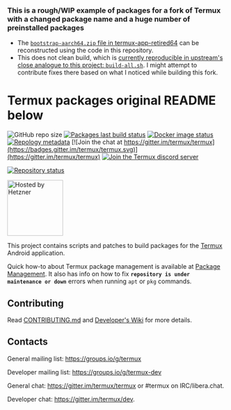 ### This is a rough/WIP example of packages for a fork of Termux with a changed package name and a huge number of preinstalled packages
- The [`bootstrap-aarch64.zip` file in termux-app-retired64](https://github.com/owokitty/termux-app-retired64/tree/retired64v2/app/src/main/assets) can be reconstructed using the code in this repository.
- This does not clean build, which is [currently reproducible in upstream's close analogue to this project: `build-all.sh`](https://github.com/termux/termux-packages/issues/21130). I might attempt to contribute fixes there based on what I noticed while building this fork.

# Termux packages original README below

![GitHub repo size](https://img.shields.io/github/repo-size/termux/termux-packages)
[![Packages last build status](https://github.com/termux/termux-packages/workflows/Packages/badge.svg)](https://github.com/termux/termux-packages/actions)
[![Docker image status](https://github.com/termux/termux-packages/workflows/Docker%20image/badge.svg)](https://hub.docker.com/r/termux/package-builder)
[![Repology metadata](https://github.com/termux/repology-metadata/workflows/Repology%20metadata/badge.svg)](https://repology.org/repository/termux)
[![Join the chat at https://gitter.im/termux/termux](https://badges.gitter.im/termux/termux.svg)](https://gitter.im/termux/termux)
[![Join the Termux discord server](https://img.shields.io/discord/641256914684084234.svg?label=&logo=discord&logoColor=ffffff&color=5865F2)](https://discord.gg/HXpF69X)

[![Repository status](https://repology.org/badge/repository-big/termux.svg)](https://repology.org/repository/termux)

<img src=".github/static/hosted-by-hetzner.png" alt="Hosted by Hetzner" width="128px"></img>

This project contains scripts and patches to build packages for the [Termux](https://github.com/termux/termux-app)
Android application.

Quick how-to about Termux package management is available at [Package Management](https://github.com/termux/termux-packages/wiki/Package-Management). It also has info on how to fix **`repository is under maintenance or down`** errors when running `apt` or `pkg` commands.

## Contributing

Read [CONTRIBUTING.md](/CONTRIBUTING.md) and [Developer's Wiki](https://github.com/termux/termux-packages/wiki) for more details.

## Contacts

General mailing list: https://groups.io/g/termux

Developer mailing list: https://groups.io/g/termux-dev

General chat: https://gitter.im/termux/termux or #termux on IRC/libera.chat.

Developer chat: https://gitter.im/termux/dev.

